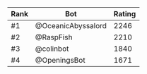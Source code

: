 Rank|Bot|Rating
---|---|---
#1|@OceanicAbyssalord|2246
#2|@RaspFish|2210
#3|@colinbot|1840
#4|@OpeningsBot|1671
